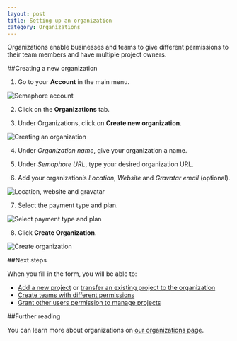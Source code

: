 ```yaml
---
layout: post
title: Setting up an organization
category: Organizations
---
```


Organizations enable businesses and teams to give different permissions to their team members and have multiple project owners.

##Creating a new organization

1. Go to your **Account** in the main menu.

  <img src="/docs/assets/img/setting-up-an-organization/account.png" alt="Semaphore account" class="img-responsive img-bordered">

2. Click on the **Organizations** tab.

3. Under Organizations, click on **Create new organization**.

  <img src="/docs/assets/img/setting-up-an-organization/organizations-tab.png" alt="Creating an organization" class="img-responsive img-bordered">

4. Under _Organization name_, give your organization a name.

5. Under _Semaphore URL_, type your desired organization URL.

6. Add your organization’s _Location_, _Website_ and _Gravatar email_ (optional).

  <img src="/docs/assets/img/setting-up-an-organization/organization-details.png" alt="Location, website and gravatar" class="img-responsive img-bordered">

7. Select the payment type and plan.

  <img src="/docs/assets/img/setting-up-an-organization/payment-and-plans.png" alt="Select payment type and plan" class="img-responsive img-bordered">

8. Click **Create Organization**.

  <img src="/docs/assets/img/setting-up-an-organization/create-organization.png" alt="Create organization" class="img-responsive img-bordered">

##Next steps

When you fill in the form, you will be able to:

- [Add a new project](/docs/adding-github-bitbucket-project-to-semaphore.html) or [transfer an existing project to the organization](/docs/organizations/transferring-a-project-to-an-organization.html)
- [Create teams with different permissions](/docs/organizations/creating-a-team.html)
- [Grant other users permission to manage projects](/docs/organizations/granting-users-permission-to-manage-projects-within-an-organization.html)

##Further reading

You can learn more about organizations on [our organizations page](/docs/organizations.html).
